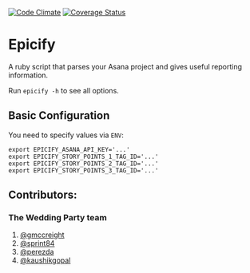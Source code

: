 [![Code Climate](https://codeclimate.com/github/weddingparty/epicify.png)](https://codeclimate.com/github/weddingparty/epicify)
[![Coverage Status](https://coveralls.io/repos/weddingparty/epicify/badge.png?branch=master)](https://coveralls.io/r/weddingparty/epicify?branch=master)

# Epicify

A ruby script that parses your Asana project and gives useful reporting information.

Run ```epicify -h``` to see all options.

## Basic Configuration

You need to specify  values via `ENV`:

    export EPICIFY_ASANA_API_KEY='...'
    export EPICIFY_STORY_POINTS_1_TAG_ID='...'
    export EPICIFY_STORY_POINTS_2_TAG_ID='...'
    export EPICIFY_STORY_POINTS_3_TAG_ID='...'

## Contributors:

### The Wedding Party team

1. [@gmccreight](https://github.com/gmccreight/)
2. [@sprint84](https://github.com/@sprint84/)
3. [@perezda](https://github.com/@perezda/)
4. [@kaushikgopal](https://github.com/@kaushikgopal/)


